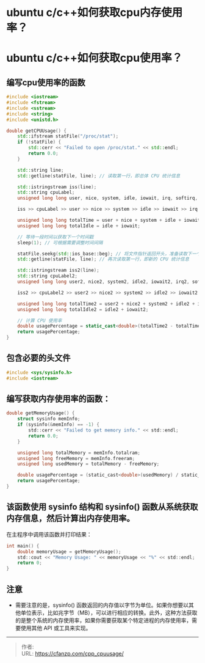 # ubuntu c/c++如何获取cpu内存使用率？


<!--more-->
# ubuntu c/c++如何获取cpu使用率？
## 编写cpu使用率的函数
```c++
#include <iostream>
#include <fstream>
#include <sstream>
#include <string>
#include <unistd.h>

double getCPUUsage() {
    std::ifstream statFile("/proc/stat");
    if (!statFile) {
        std::cerr << "Failed to open /proc/stat." << std::endl;
        return 0.0;
    }

    std::string line;
    std::getline(statFile, line); // 读取第一行，即总体 CPU 统计信息

    std::istringstream iss(line);
    std::string cpuLabel;
    unsigned long long user, nice, system, idle, iowait, irq, softirq, steal, guest, guest_nice;

    iss >> cpuLabel >> user >> nice >> system >> idle >> iowait >> irq >> softirq >> steal >> guest >> guest_nice;

    unsigned long long totalTime = user + nice + system + idle + iowait + irq + softirq + steal;
    unsigned long long totalIdle = idle + iowait;

    // 等待一段时间以获取下一个时间戳
    sleep(1); // 可根据需要调整时间间隔

    statFile.seekg(std::ios_base::beg); // 将文件指针返回开头，准备读取下一个时间戳的数据
    std::getline(statFile, line); // 再次读取第一行，即新的 CPU 统计信息

    std::istringstream iss2(line);
    std::string cpuLabel2;
    unsigned long long user2, nice2, system2, idle2, iowait2, irq2, softirq2, steal2, guest2, guest_nice2;

    iss2 >> cpuLabel2 >> user2 >> nice2 >> system2 >> idle2 >> iowait2 >> irq2 >> softirq2 >> steal2 >> guest2 >> guest_nice2;

    unsigned long long totalTime2 = user2 + nice2 + system2 + idle2 + iowait2 + irq2 + softirq2 + steal2;
    unsigned long long totalIdle2 = idle2 + iowait2;

    // 计算 CPU 使用率
    double usagePercentage = static_cast<double>(totalTime2 - totalTime) / (totalTime2 + totalIdle2 - totalTime - totalIdle) * 100.0;
    return usagePercentage;
}
```

## 包含必要的头文件
```c
#include <sys/sysinfo.h>
#include <iostream>
```

## 编写获取内存使用率的函数：
```c
double getMemoryUsage() {
    struct sysinfo memInfo;
    if (sysinfo(&memInfo) == -1) {
        std::cerr << "Failed to get memory info." << std::endl;
        return 0.0;
    }

    unsigned long totalMemory = memInfo.totalram;
    unsigned long freeMemory = memInfo.freeram;
    unsigned long usedMemory = totalMemory - freeMemory;

    double usagePercentage = (static_cast<double>(usedMemory) / static_cast<double>(totalMemory)) * 100.0;
    return usagePercentage;
}
```

## 该函数使用 sysinfo 结构和 sysinfo() 函数从系统获取内存信息，然后计算出内存使用率。

在主程序中调用该函数并打印结果：
```c
int main() {
    double memoryUsage = getMemoryUsage();
    std::cout << "Memory Usage: " << memoryUsage << "%" << std::endl;
    return 0;
}
```

## 注意
-  需要注意的是，sysinfo() 函数返回的内存值以字节为单位。如果你想要以其他单位表示，比如兆字节（MB），可以进行相应的转换。此外，这种方法获取的是整个系统的内存使用率，如果你需要获取某个特定进程的内存使用率，需要使用其他 API 或工具来实现。


---

> 作者:   
> URL: https://cfanzp.com/cpp_cpuusage/  

